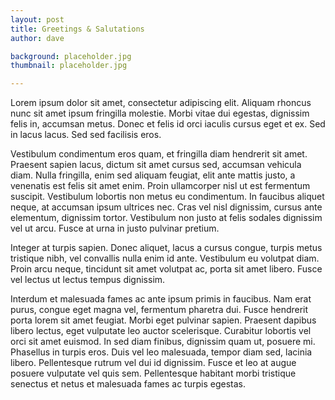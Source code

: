 ```yaml
---
layout: post
title: Greetings & Salutations 
author: dave

background: placeholder.jpg
thumbnail: placeholder.jpg

---
```


Lorem ipsum dolor sit amet, consectetur adipiscing elit. Aliquam rhoncus nunc sit amet ipsum fringilla molestie. Morbi vitae dui egestas, dignissim felis in, accumsan metus. Donec et felis id orci iaculis cursus eget et ex. Sed in lacus lacus. Sed sed facilisis eros.

<!--more-->

Vestibulum condimentum eros quam, et fringilla diam hendrerit sit amet. Praesent sapien lacus, dictum sit amet cursus sed, accumsan vehicula diam. Nulla fringilla, enim sed aliquam feugiat, elit ante mattis justo, a venenatis est felis sit amet enim. Proin ullamcorper nisl ut est fermentum suscipit. Vestibulum lobortis non metus eu condimentum. In faucibus aliquet neque, at accumsan ipsum ultrices nec. Cras vel nisl dignissim, cursus ante elementum, dignissim tortor. Vestibulum non justo at felis sodales dignissim vel ut arcu. Fusce at urna in justo pulvinar pretium.

Integer at turpis sapien. Donec aliquet, lacus a cursus congue, turpis metus tristique nibh, vel convallis nulla enim id ante. Vestibulum eu volutpat diam. Proin arcu neque, tincidunt sit amet volutpat ac, porta sit amet libero. Fusce vel lectus ut lectus tempus dignissim.

Interdum et malesuada fames ac ante ipsum primis in faucibus. Nam erat purus, congue eget magna vel, fermentum pharetra dui. Fusce hendrerit porta lorem sit amet feugiat. Morbi eget pulvinar sapien. Praesent dapibus libero lectus, eget vulputate leo auctor scelerisque. Curabitur lobortis vel orci sit amet euismod. In sed diam finibus, dignissim quam ut, posuere mi. Phasellus in turpis eros. Duis vel leo malesuada, tempor diam sed, lacinia libero. Pellentesque rutrum vel dui id dignissim. Fusce et leo at augue posuere vulputate vel quis sem. Pellentesque habitant morbi tristique senectus et netus et malesuada fames ac turpis egestas.

